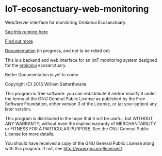 # IoT-ecosanctuary-web-monitoring
Web/Server interface for monitoring Orokonui Ecosanctuary.

[See this running here](http://greenorange.space/orokonui)

[Find out more](http://greenorange.space/orokonui/about.php)

[Documentation](https://github.com/green0range/IoT-ecosanctuary-web-monitoring-Docs) (in progress, and not to be relied on)

This is a backend and web interface for an IotT monitoring system designed for the [orokonui](http://orokonui.nz/) ecosanctuary.

Better Documentation is yet to come



Copyright (C) 2016  William Satterthwaite

This program is free software: you can redistribute it and/or modify
it under the terms of the GNU General Public License as published by
the Free Software Foundation, either version 3 of the License, or
(at your option) any later version.

This program is distributed in the hope that it will be useful,
but WITHOUT ANY WARRANTY; without even the implied warranty of
MERCHANTABILITY or FITNESS FOR A PARTICULAR PURPOSE.  See the
GNU General Public License for more details.

You should have received a copy of the GNU General Public License
along with this program.  If not, see <http://www.gnu.org/licenses/>.
